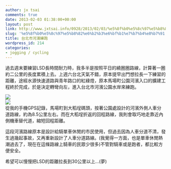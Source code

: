 ```yaml
---
author: jx tsai
comments: true
date: 2013-02-03 01:38:00+00:00
layout: post
link: http://www.jxtsai.info/0928/2013/02/03/%e5%8f%b0%e5%8c%97%e5%b8%82%e6%b2%b3%e6%bf%b1%e7%b7%b4%e8%b7%91/
slug: '%e5%8f%b0%e5%8c%97%e5%b8%82%e6%b2%b3%e6%bf%b1%e7%b7%b4%e8%b7%91'
title: 台北市河濱練跑
wordpress_id: 214
categories:
- jogging / cycling
---
```


過去週末要練習LSD長時間耐力時，我多半是按照平日的繞圈圈路線，計算著一圈約二公里的長度累積上去。上週六台北天氣不錯，原本提早出門想拉長一下練習的距離，途經水源快速道路與青年路口的紅綠燈，原本馬場町公園河濱入口的擴建工程終於完成，於是決定轉彎向左，進入台北市河濱公園水岸來練跑。  
  
![](https://1.bp.blogspot.com/-iJeo-RwMHsg/V3-W7r0W7GI/AAAAAAAAKYM/btXMkc2EkYIVbcLZAO4ZOvHK9evB_jUXACLcB/s320/IMG_20130202_162632-300x225.jpg)  
![](https://3.bp.blogspot.com/-pTqbCpCXNEo/V3-XDBFAVII/AAAAAAAAKYQ/GYsC-RlBdJET-702HJ0QACQxkQlOhxF7gCLcB/s320/IMG_20130202_161844-300x225.jpg)  
從我的手機GPS記錄，馬場町到大稻埕碼頭，按著公園處設計的河濱外側人車分道路線，約為8.5公里左右。而在大稻埕折返的回程路線，我則會取巧地走靠近內側機車替代道，縮短回程距離。  
  
這段河濱路線原本是設計給騎單車休閒的市民使用，但過去因為人車分道不清，發生過幾起事故，又再重新設計了人車分道路線。(我覺得一方面，也是單車休閒熱潮過去了，現在在這條路線上騎車的民眾少很多)不管對騎車或是跑者，都比較方便安全。  
  
希望可以慢慢把LSD的距離拉長到30公里以上...(夢)  
  
  

